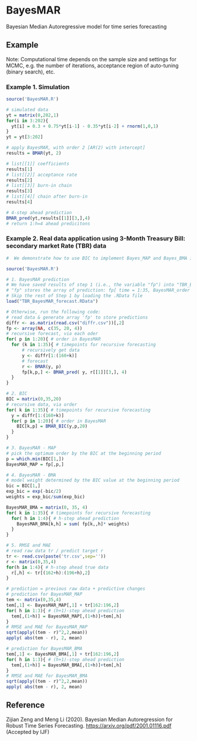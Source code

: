 # BayesMAR
Bayesian Median Autoregressive model for time series forecasting 


## Example 

Note: Computational time depends on the sample size and settings for MCMC, e.g. the number of iterations, acceptance region of auto-tuning (binary search), etc.


### Example 1. Simulation
```r
source('BayesMAR.R')

# simulated data
yt = matrix(0,202,1)
for(i in 3:202){
  yt[i] = 0.3 + 0.75*yt[i-1] - 0.35*yt[i-2] + rnorm(1,0,1)
}
yt = yt[3:202]

# apply BayesMAR, with order 2 [AR(2) with intercept]
results = BMAR(yt, 2)

# list[[1]] coefficients
results[1]
# list[[2]] acceptance rate
results[2] 
# list[[3]] burn-in chain
results[3]
# list[[4]] chain after burn-in
results[4]

# 4-step ahead prediction
BMAR_pred(yt,results[[1]][3,],4)
# return 1:h=4 ahead predicitons
```

### Example 2. Real data application using 3-Month Treasury Bill: secondary market Rate (TBR) data


```r 
#  We demonstrate how to use BIC to implement Bayes_MAP and Bayes_BMA in this example. 

source('BayesMAR.R')

# 1. BayesMAR prediction
# We have saved results of step 1 (i.e., the variable "fp") into "TBR_BayesMAR_forecast.RData" for easy reference.
# "fp" stores the array of prediction: fp[ time = 1:35, BayesMAR_order = 1:20, step_ahead = 1:4 ]
# Skip the rest of Step 1 by loading the .RData file 
load("TBR_BayesMAR_forecast.RData")

# Otherwise, run the following code: 
# read data & generate array 'fp' to store predictions  
diffr <- as.matrix(read.csv("diffr.csv"))[,2]
fp <- array(NA, c(35, 20, 4))
# recursive forecast, via each oder
for( p in 1:20){ # order in BayesMAR
  for (k in 1:35){ # timepoints for recursive forecasting 
      # recursively get data
      y <- diffr[1:(160+k)]
      # forecast
      r <- BMAR(y, p)
      fp[k,p,] <- BMAR_pred( y, r[[1]][3,], 4)
  }
}

# 2. BIC
BIC = matrix(0,35,20)
# recursive data, via order
for( k in 1:35){ # timepoints for recursive forecasting
  y = diffr[1:(160+k)]
  for( p in 1:20){ # order in BayesMAR
    BIC[k,p] = BMAR_BIC(y,p,20)
  }
}

# 3. BayesMAR - MAP
# pick the optimum order by the BIC at the beginning period
p = which.min(BIC[1,])
BayesMAR_MAP = fp[,p,]

# 4. BayesMAR - BMA
# model weight determined by the BIC value at the beginning period 
bic = BIC[1,]
exp_bic = exp(-bic/2)
weights = exp_bic/sum(exp_bic)

BayesMAR_BMA = matrix(0, 35, 4)
for( k in 1:35){ # timepoints for recursive forecasting
  for( h in 1:4){ # h-step ahead prediction
    BayesMAR_BMA[k,h] = sum( fp[k,,h]* weights)
  }
}

# 5. RMSE and MAE 
# read raw data tr / predict target r
tr <- read.csv(paste('tr.csv',sep=''))
r <- matrix(0,35,4)
for(h in 1:4){ # h-step ahead true data
  r[,h] <- tr[(162+h):(196+h),2]
}

# prediction = previous raw data + predictive changes
# prediction for BayesMAR_MAP
tem <- matrix(0,35,4)
tem[,1] <- BayesMAR_MAP[,1] + tr[162:196,2]
for( h in 1:3){ # (h+1)-step ahead prediction
  tem[,(1+h)] = BayesMAR_MAP[,(1+h)]+tem[,h]
}
# RMSE and MAE for BayesMAR_MAP
sqrt(apply((tem - r)^2,2,mean))
apply( abs(tem - r), 2, mean)

# prediction for BayesMAR_BMA
tem[,1] <- BayesMAR_BMA[,1] + tr[162:196,2]
for( h in 1:3){ # (h+1)-step ahead prediction
  tem[,(1+h)] = BayesMAR_BMA[,(1+h)]+tem[,h]
}
# RMSE and MAE for BayesMAR_BMA
sqrt(apply((tem - r)^2,2,mean))
apply( abs(tem - r), 2, mean)
```

## Reference

Zijian Zeng and Meng Li (2020). Bayesian Median Autoregression for Robust Time Series Forecasting. <https://arxiv.org/pdf/2001.01116.pdf> (Accepted by IJF)
